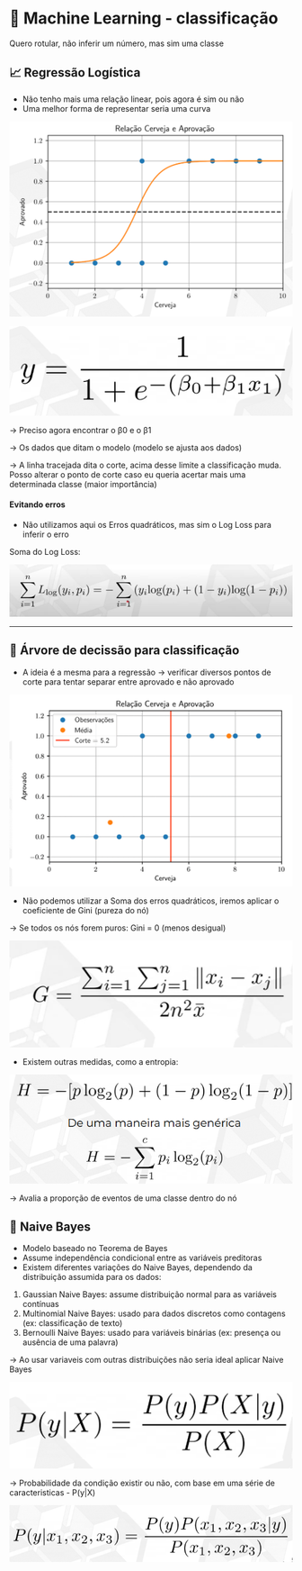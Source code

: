 # 🤖 Machine Learning - classificação
Quero rotular, não inferir um número, mas sim uma classe

## 📈 Regressão Logística
- Não tenho mais uma relação linear, pois agora é sim ou não
- Uma melhor forma de representar seria uma curva

![RegLogistica](imagens/image-15.png)

![RegLogistica2](imagens/image-16.png)

-> Preciso agora encontrar o β0 e o β1

-> Os dados que ditam o modelo (modelo se ajusta aos dados)

-> A linha tracejada dita o corte, acima desse limite a classificação muda. Posso alterar o ponto de corte caso eu queria acertar mais uma determinada classe (maior importância)

#### Evitando erros
- Não utilizamos aqui os Erros quadráticos, mas sim o Log Loss para inferir o erro

Soma do Log Loss:

![SomaLogLoss](imagens/image-17.png)

---
## 🌳 Árvore de decissão para classificação
- A ideia é a mesma para a regressão -> verificar diversos pontos de corte para tentar separar entre aprovado e não aprovado

![ArvoreClass](imagens/image-18.png)

- Não podemos utilizar a Soma dos erros quadráticos, iremos aplicar o coeficiente de Gini (pureza do nó)

-> Se todos os nós forem puros: Gini = 0 (menos desigual)

![ArvoreClass2](imagens/image-19.png)

- Existem outras medidas, como a entropia:

![ArvoreClass3](imagens/image-20.png)

-> Avalia a proporção de eventos de uma classe dentro do nó

## 🧮 Naive Bayes
- Modelo baseado no Teorema de Bayes
- Assume independência condicional entre as variáveis preditoras
- Existem diferentes variações do Naive Bayes, dependendo da distribuição assumida para os dados:
1. Gaussian Naive Bayes: assume distribuição normal para as variáveis contínuas
2. Multinomial Naive Bayes: usado para dados discretos como contagens (ex: classificação de texto)
3. Bernoulli Naive Bayes: usado para variáveis binárias (ex: presença ou ausência de uma palavra)

-> Ao usar variaveis com outras distribuições não seria ideal aplicar Naive Bayes

![TeoremaBayes](imagens/image-21.png)

-> Probabilidade da condição existir ou não, com base em uma série de caracteristicas - P(y|X)

![TeoremaBayes2](imagens/image-22.png)
